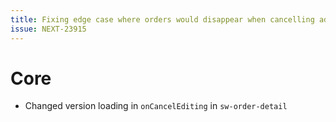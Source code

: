 ```yaml
---
title: Fixing edge case where orders would disappear when cancelling admin order edit
issue: NEXT-23915
---
```


# Core

* Changed version loading in `onCancelEditing` in `sw-order-detail`
